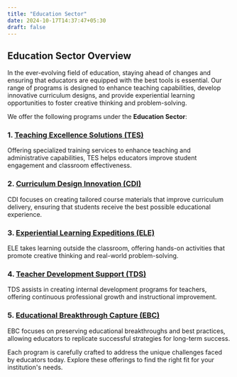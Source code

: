 ```yaml
---
title: "Education Sector"
date: 2024-10-17T14:37:47+05:30
draft: false
---
```


## Education Sector Overview

In the ever-evolving field of education, staying ahead of changes and ensuring that educators are equipped with the best tools is essential. Our range of programs is designed to enhance teaching capabilities, develop innovative curriculum designs, and provide experiential learning opportunities to foster creative thinking and problem-solving.

We offer the following programs under the **Education Sector**:

### 1. [Teaching Excellence Solutions (TES)](/clientele-beneficiaries/education/tes)

Offering specialized training services to enhance teaching and administrative capabilities, TES helps educators improve student engagement and classroom effectiveness.

### 2. [Curriculum Design Innovation (CDI)](/clientele-beneficiaries/education/cdi)

CDI focuses on creating tailored course materials that improve curriculum delivery, ensuring that students receive the best possible educational experience.

### 3. [Experiential Learning Expeditions (ELE)](/clientele-beneficiaries/education/ele)

ELE takes learning outside the classroom, offering hands-on activities that promote creative thinking and real-world problem-solving.

### 4. [Teacher Development Support (TDS)](/clientele-beneficiaries/education/tds)

TDS assists in creating internal development programs for teachers, offering continuous professional growth and instructional improvement.

### 5. [Educational Breakthrough Capture (EBC)](/clientele-beneficiaries/education/ebc)

EBC focuses on preserving educational breakthroughs and best practices, allowing educators to replicate successful strategies for long-term success.

Each program is carefully crafted to address the unique challenges faced by educators today. Explore these offerings to find the right fit for your institution's needs.
